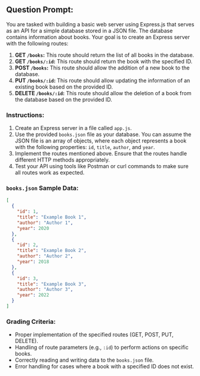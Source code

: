 ## Question Prompt:

You are tasked with building a basic web server using Express.js that serves as an API for a simple database stored in a JSON file. The database contains information about books. Your goal is to create an Express server with the following routes:

1. **GET `/books`:** This route should return the list of all books in the database.
2. **GET `/books/:id`:** This route should return the book with the specified ID.
3. **POST `/books`:** This route should allow the addition of a new book to the database.
4. **PUT `/books/:id`:** This route should allow updating the information of an existing book based on the provided ID.
5. **DELETE `/books/:id`:** This route should allow the deletion of a book from the database based on the provided ID.

### Instructions:

1. Create an Express server in a file called `app.js`.
2. Use the provided `books.json` file as your database. You can assume the JSON file is an array of objects, where each object represents a book with the following properties: `id`, `title`, `author`, and `year`.
3. Implement the routes mentioned above. Ensure that the routes handle different HTTP methods appropriately.
4. Test your API using tools like Postman or curl commands to make sure all routes work as expected.

### `books.json` Sample Data:

```json
[
  {
    "id": 1,
    "title": "Example Book 1",
    "author": "Author 1",
    "year": 2020
  },
  {
    "id": 2,
    "title": "Example Book 2",
    "author": "Author 2",
    "year": 2018
  },
  {
    "id": 3,
    "title": "Example Book 3",
    "author": "Author 3",
    "year": 2022
  }
]
```

### Grading Criteria:

- Proper implementation of the specified routes (GET, POST, PUT, DELETE).
- Handling of route parameters (e.g., `:id`) to perform actions on specific books.
- Correctly reading and writing data to the `books.json` file.
- Error handling for cases where a book with a specified ID does not exist.
